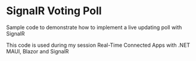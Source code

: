 # SignalR Voting Poll
Sample code to demonstrate how to implement a live updating poll with SignalR

This code is used during my session Real-Time Connected Apps with .NET MAUI, Blazor and SignalR
